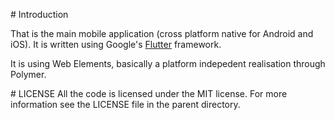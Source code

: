 # Introduction

That is the main mobile application (cross platform native for Android and iOS). It is written using Google's [Flutter](http://flutter.io) framework.

It is using Web Elements, basically a platform indepedent realisation through Polymer.

# LICENSE
All the code is licensed under the MIT license. For more information see the LICENSE file in the parent directory.
